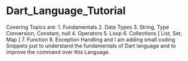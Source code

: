 # Dart_Language_Tutorial
Covering Topics are: 1. Fundamentals 2. Data Types 3. String, Type Conversion, Constant, null 4. Operators 5. Loop 6. Collections [ List, Set, Map ] 7. Function 8. Exception Handling and I am adding small coding Snippets just to understand the fundamentals of Dart language and to improve the command over this Language.
